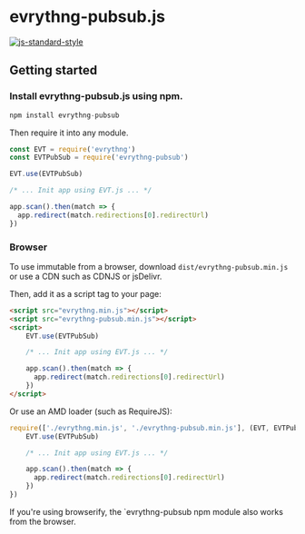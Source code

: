 # evrythng-pubsub.js

[![js-standard-style](https://cdn.rawgit.com/feross/standard/master/badge.svg)](http://standardjs.com)

## Getting started

### Install evrythng-pubsub.js using npm.

```javascript
npm install evrythng-pubsub
```

Then require it into any module.

```javascript
const EVT = require('evrythng')
const EVTPubSub = require('evrythng-pubsub')

EVT.use(EVTPubSub)

/* ... Init app using EVT.js ... */

app.scan().then(match => {
  app.redirect(match.redirections[0].redirectUrl)
})
```

### Browser

To use immutable from a browser, download `dist/evrythng-pubsub.min.js` or use a CDN such as CDNJS or jsDelivr.

Then, add it as a script tag to your page:

```html
<script src="evrythng.min.js"></script>
<script src="evrythng-pubsub.min.js"></script>
<script>
    EVT.use(EVTPubSub)

    /* ... Init app using EVT.js ... */

    app.scan().then(match => {
      app.redirect(match.redirections[0].redirectUrl)
    })
</script>
```

Or use an AMD loader (such as RequireJS):

```javascript
require(['./evrythng.min.js', './evrythng-pubsub.min.js'], (EVT, EVTPubSub) => {
    EVT.use(EVTPubSub)

    /* ... Init app using EVT.js ... */

    app.scan().then(match => {
      app.redirect(match.redirections[0].redirectUrl)
    })
})
```

If you're using browserify, the `evrythng-pubsub npm module also works from the browser.


